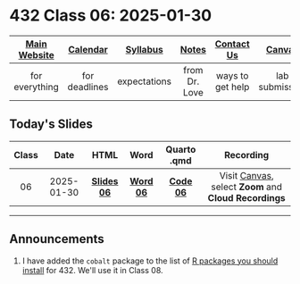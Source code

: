 # 432 Class 06: 2025-01-30

[Main Website](https://thomaselove.github.io/432-2025/) | [Calendar](https://thomaselove.github.io/432-2025/calendar.html) | [Syllabus](https://thomaselove.github.io/432-syllabus-2025/) | [Notes](https://thomaselove.github.io/432-notes/) | [Contact Us](https://thomaselove.github.io/432-2025/contact.html) | [Canvas](https://canvas.case.edu) | [Data and Code](https://github.com/THOMASELOVE/432-data) | [Sources](https://github.com/THOMASELOVE/432-classes-2024/tree/main/sources)
:-----------: | :--------------: | :----------: | :---------: | :-------------: | :-----------: | :------------: |:------:
for everything | for deadlines | expectations | from Dr. Love | ways to get help | lab submission | for downloads | to read

## Today's Slides

Class | Date | HTML | Word | Quarto .qmd | Recording
:---: | :--------: | :------: | :------: | :------: | :-------------:
06 | 2025-01-30 | **[Slides 06](https://thomaselove.github.io/432-slides-2025/slides06.html)** | **[Word 06](https://thomaselove.github.io/432-slides-2025/slides06w.docx)** | **[Code 06](https://github.com/THOMASELOVE/432-slides-2025/blob/main/slides06.qmd)** | Visit [Canvas](https://canvas.case.edu/), select **Zoom** and **Cloud Recordings**

---

## Announcements

1. I have added the `cobalt` package to the list of [R packages you should install](https://thomaselove.github.io/432-2025/software.html#r-packages-to-install) for 432. We'll use it in Class 08.
